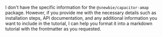 I don't have the specific information for the `@snewbie/capacitor-amap` package. However, if you provide me with the necessary details such as installation steps, API documentation, and any additional information you want to include in the tutorial, I can help you format it into a markdown tutorial with the frontmatter as you requested.